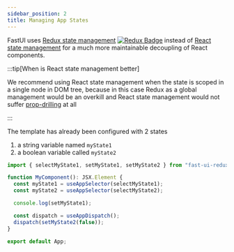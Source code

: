 ```yaml
---
sidebar_position: 2
title: Managing App States
---
```


FastUI uses [Redux state management][Redux]
[![Redux Badge](https://img.shields.io/badge/Redux-764ABC?logo=redux&logoColor=white&style=for-the-badge)][Redux]
instead of [React state management][useState] for a much more maintainable decoupling of React components.

:::tip[When is React state management better]

We recommend using React state management when the state is scoped in a single node in DOM tree, because in this case
Redux as a global management would be an overkill and React state management would not suffer
[prop-drilling](https://react.qubitpi.org/learn/passing-data-deeply-with-context) at all

:::

The template has already been configured with 2 states

1. a string variable named `myState1`
2. a boolean variable called `myState2`

```typescript
import { selectMyState1, setMyState1, setMyState2 } from "fast-ui-redux";

function MyComponent(): JSX.Element {
  const myState1 = useAppSelector(selectMyState1);
  const myState2 = useAppSelector(selectMyState2);

  console.log(setMyState1);

  const dispatch = useAppDispatch();
  dispatch(setMyState2(false));
}

export default App;
```

[Redux]: https://react-redux.js.org/
[useState]: https://react.dev/reference/react/useState
